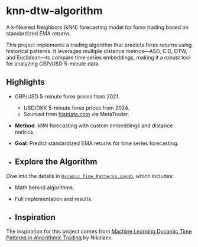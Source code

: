 # knn-dtw-algorithm

A k-Nearest Neighbors (kNN) forecasting model for forex trading based on standardized EMA returns.

This project implements a trading algorithm that predicts forex returns using historical patterns. It leverages multiple distance metrics—ASD, CID, DTW, and Euclidean—to compare time series embeddings, making it a robust tool for analyzing GBP/USD 5-minute data.

## Highlights
- GBP/USD 5-minute forex prices from 2021.
  - USD/DKK 5-minute forex prices from 2024.
  - Sourced from [histdata.com](https://www.histdata.com/) via MetaTrader.
- **Method**: kNN forecasting with custom embeddings and distance metrics.
- **Goal**: Predict standardized EMA returns for time series forecasting.

- ## Explore the Algorithm
Dive into the details in [`Dynamic_Time_Patterns.ipynb`](Dynamic_Time_Patterns.ipynb), which includes:
- Math behind algorithms.
- Full implementation and results.

- ## Inspiration
The inspiration for this project comes from [Machine Learning Dynamic Time Patterns in Algorithmic Trading](https://www.linkedin.com/pulse/machine-learning-dynamic-time-patterns-algorithmic-trading-nikolaev/) by Nikolaev.
